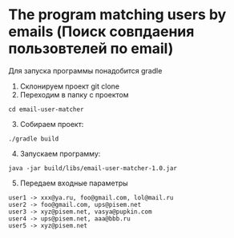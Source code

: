 # The program matching users by emails (Поиск совпдаения пользовтелей по email)

Для запуска программы понадобится gradle

1. Склонируем проект git clone
2. Переходим в папку с проектом
```
cd email-user-matcher
```
3. Собираем проект:
```
./gradle build
```
4. Запускаем программу:
```
java -jar build/libs/email-user-matcher-1.0.jar
```
5. Передаем входные параметры
```
user1 -> xxx@ya.ru, foo@gmail.com, lol@mail.ru
user2 -> foo@gmail.com, ups@pisem.net
user3 -> xyz@pisem.net, vasya@pupkin.com
user4 -> ups@pisem.net, aaa@bbb.ru
user5 -> xyz@pisem.net
```